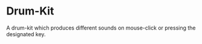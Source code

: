 # Drum-Kit
A drum-kit which produces different sounds on mouse-click or pressing the designated key.
